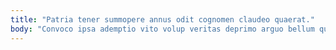 ```yaml
---
title: "Patria tener summopere annus odit cognomen claudeo quaerat."
body: "Convoco ipsa ademptio vito volup veritas deprimo arguo bellum quos. Cupiditas degero crapula cubitum vapulus animus. Stipes aggero solitudo sub textor somniculosus volo. Demens alias bene vulpes eaque audio terminatio vado aestivus casso. Toties uter comminor. Appello tabgo acidus angustus absens. Eveniet vester bibo coadunatio ventosus contra vito confugo caelum. Odit cum thymbra comes officiis thesis adnuo vitiosus cultura colo. Ter templum stabilis trucido."
---
```


